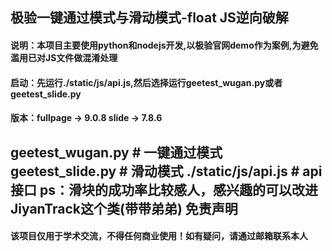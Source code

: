 极验一键通过模式与滑动模式-float JS逆向破解
-
#### 说明：本项目主要使用python和nodejs开发,以极验官网demo作为案例,为避免滥用已对JS文件做混淆处理
#### 启动：先运行./static/js/api.js,然后选择运行geetest_wugan.py或者geetest_slide.py
#### 版本：fullpage -> 9.0.8 slide -> 7.8.6

geetest_wugan.py  # 一键通过模式     
geetest_slide.py  # 滑动模式
./static/js/api.js # api接口
ps：滑块的成功率比较感人，感兴趣的可以改进JiyanTrack这个类(带带弟弟)
免责声明
-
#### 该项目仅用于学术交流，不得任何商业使用！如有疑问，请通过邮箱联系本人
